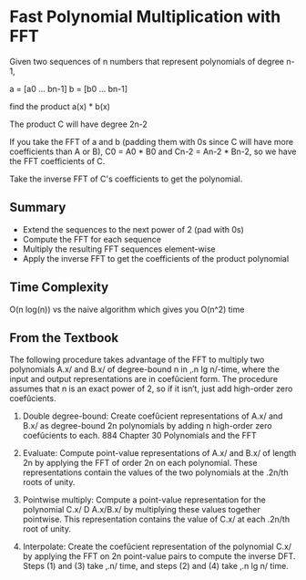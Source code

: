 # Fast Polynomial Multiplication with FFT

Given two sequences of n numbers that represent polynomials of degree n-1,

a = [a0 ... bn-1]
b = [b0 ... bn-1]

find the product a(x) * b(x)

The product C will have degree 2n-2

If you take the FFT of a and b (padding them with 0s since C will have more coefficients than A or B), C0 = A0 * B0 and Cn-2 = An-2 * Bn-2, so we have the FFT coefficients of C.

Take the inverse FFT of C's coefficients to get the polynomial.

## Summary

- Extend the sequences to the next power of 2 (pad with 0s)
- Compute the FFT for each sequence
- Multiply the resulting FFT sequences element-wise
- Apply the inverse FFT to get the coefficients of the product polynomial

## Time Complexity

O(n log(n)) vs the naive algorithm which gives you O(n^2) time

## From the Textbook

The following procedure takes advantage of the FFT to multiply two polynomials A.x/ and B.x/ of degree-bound n in ‚.n lg n/-time, where the input and
output representations are in coefûcient form. The procedure assumes that n is an
exact power of 2, so if it isn’t, just add high-order zero coefûcients.

1. Double degree-bound: Create coefûcient representations of A.x/ and B.x/ as
degree-bound 2n polynomials by adding n high-order zero coefûcients to each.
884 Chapter 30 Polynomials and the FFT

2. Evaluate: Compute point-value representations of A.x/ and B.x/ of length 2n
by applying the FFT of order 2n on each polynomial. These representations
contain the values of the two polynomials at the .2n/th roots of unity.

3. Pointwise multiply: Compute a point-value representation for the polynomial
C.x/ D A.x/B.x/ by multiplying these values together pointwise. This representation contains the value of C.x/ at each .2n/th root of unity.

4. Interpolate: Create the coefûcient representation of the polynomial C.x/ by
applying the FFT on 2n point-value pairs to compute the inverse DFT.
Steps (1) and (3) take ‚.n/ time, and steps (2) and (4) take ‚.n lg n/ time.